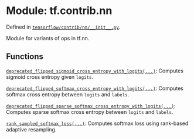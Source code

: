 <div itemscope itemtype="http://developers.google.com/ReferenceObject">
<meta itemprop="name" content="tf.contrib.nn" />
</div>

# Module: tf.contrib.nn



Defined in [`tensorflow/contrib/nn/__init__.py`](https://www.tensorflow.org/code/tensorflow/contrib/nn/__init__.py).

Module for variants of ops in tf.nn.


## Functions

[`deprecated_flipped_sigmoid_cross_entropy_with_logits(...)`](../../tf/contrib/nn/deprecated_flipped_sigmoid_cross_entropy_with_logits.md): Computes sigmoid cross entropy given `logits`.

[`deprecated_flipped_softmax_cross_entropy_with_logits(...)`](../../tf/contrib/nn/deprecated_flipped_softmax_cross_entropy_with_logits.md): Computes softmax cross entropy between `logits` and `labels`.

[`deprecated_flipped_sparse_softmax_cross_entropy_with_logits(...)`](../../tf/contrib/nn/deprecated_flipped_sparse_softmax_cross_entropy_with_logits.md): Computes sparse softmax cross entropy between `logits` and `labels`.

[`rank_sampled_softmax_loss(...)`](../../tf/contrib/nn/rank_sampled_softmax_loss.md): Computes softmax loss using rank-based adaptive resampling.

